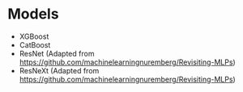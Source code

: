 # Models

* XGBoost
* CatBoost
* ResNet (Adapted from <https://github.com/machinelearningnuremberg/Revisiting-MLPs>)
* ResNeXt (Adapted from <https://github.com/machinelearningnuremberg/Revisiting-MLPs>)
